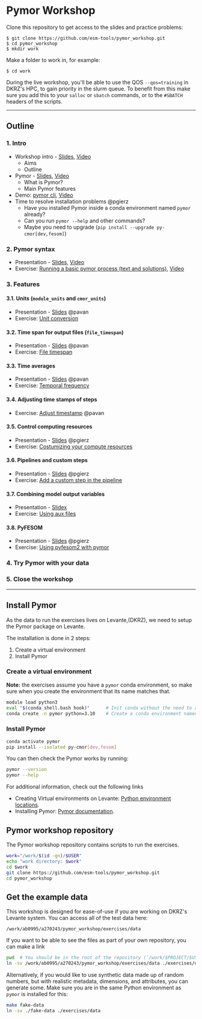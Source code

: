 # Pymor Workshop

Clone this repository to get access to the slides and practice problems:

```
$ git clone https://github.com/esm-tools/pymor_workshop.git
$ cd pymor_workshop
$ mkdir work
```

Make a folder to work in, for example:
```
$ cd work
```

During the live workshop, you'll be able to use the QOS `--qos=training` in DKRZ's HPC, to gain priority in the slurm queue. To benefit from this make sure you add this to your `salloc` or `sbatch` commands, or to the `#SBATCH` headers of the scripts.

---

## Outline

### 1. Intro
  * Workshop intro - [Slides](https://github.com/esm-tools/pymor_workshop/blob/main/pdfs/aims_outline.pdf), [Video](https://nextcloud.awi.de/s/KswDLXAYfiWeeQS)
    * Aims
    * Outline
  * Pymor - [Slides](https://github.com/esm-tools/pymor_workshop/blob/main/pdfs/pymor_intro.pdf), [Video](https://nextcloud.awi.de/s/9wRE2YaweAX98bp)
    * What is Pymor?
    * Main Pymor features
  * Demo: [pymor cli](https://github.com/esm-tools/pymor_workshop/blob/main/demos/cli.md), [Video](https://nextcloud.awi.de/s/TLcSQkpos66i33n)
  * Time to resolve installation problems @pgierz
    * Have you installed Pymor inside a conda environment named `pymor` already?
    * Can you run `pymor --help` and other commands?
    * Maybe you need to upgrade (`pip install --upgrade py-cmor[dev,fesom]`)
### 2. Pymor syntax
  * Presentation - [Slides](https://github.com/esm-tools/pymor_workshop/blob/main/pdfs/yaml_syntax.pdf), [Video](https://nextcloud.awi.de/s/AWCYpscWwzozxRW)
  * Exercise: [Running a basic pymor process (text and solutions)](https://github.com/esm-tools/pymor_workshop/blob/main/exercises/basic.md), [Video](https://nextcloud.awi.de/s/gxetpicnqBNdsiK)
### 3. Features
#### 3.1. Units (`module_units` and `cmor_units`)
* Presentation - [Slides](https://github.com/esm-tools/pymor_workshop/blob/main/pdfs/units.pdf) @pavan
* Exercise: [Unit conversion](https://github.com/esm-tools/pymor_workshop/blob/main/exercises/unit_conversion.md) 
#### 3.2. Time span for output files (`file_timespan`)
* Presentation - [Slides](https://github.com/esm-tools/pymor_workshop/blob/main/pdfs/file_timespan.pdf) @pavan
* Exercise: [File timespan](https://github.com/esm-tools/pymor_workshop/blob/main/exercises/file_timespan.md)
#### 3.3. Time averages
* Presentation - [Slides](https://github.com/esm-tools/pymor_workshop/blob/main/pdfs/timeaverage.pdf) @pavan
* Exercise: [Temporal frequency](https://github.com/esm-tools/pymor_workshop/blob/main/exercises/temporal_frequency.md)
#### 3.4. Adjusting time stamps of steps
* Exercise: [Adjust timestamp](https://github.com/esm-tools/pymor_workshop/blob/main/exercises/adjust_timestamp.md) @pavan
#### 3.5. Control computing resources
* Presentation - [Slides](https://github.com/esm-tools/pymor_workshop/blob/main/pdfs/compute_resources.pdf) @pgierz
* Exercise: [Costumizing your compute resources](https://github.com/esm-tools/pymor_workshop/blob/main/exercises/compute-resources.md)
#### 3.6. Pipelines and custom steps
* Presentation - [Slides](https://github.com/esm-tools/pymor_workshop/blob/main/pdfs/pipelines_and_custom_steps.pdf) @pgierz
* Exercise: [Add a custom step in the pipeline](https://github.com/esm-tools/pymor_workshop/blob/main/exercises/custom-step.md)
#### 3.7. Combining model output variables
* Presentation - [Slidex](https://github.com/esm-tools/pymor_workshop/blob/main/pdfs/combining_variables.pdf)
* Exercise: [Using aux files](https://github.com/esm-tools/pymor_workshop/blob/main/exercises/aux_files.md)
#### 3.8. PyFESOM
* Presentation - [Slides](https://github.com/esm-tools/pymor_workshop/blob/main/pdfs/pyfesom2_features.pdf) @pgierz
* Exercise: [Using pyfesom2 with pymor](https://github.com/esm-tools/pymor_workshop/blob/main/exercises/pyfesom2_exercises.md)
### 4. Try Pymor with your data
### 5. Close the workshop

---

## Install Pymor

As the data to run the exercises lives on Levante,(DKRZ), we need to setup the Pymor package on Levante.

The installation is done in 2 steps:

  1. Create a virtual environment
  2. Install Pymor

### Create a virtual environment

**Note:** the exercises assume you have a `pymor` conda environment, so make sure when you create the environment that its name matches that.

```bash
module load python3
eval "$(conda shell.bash hook)"      # Init conda without the need to add extra lines to ~/.bashrc
conda create -n pymor python=3.10    # Create a conda environment named pymor
```

### Install Pymor

```bash
conda activate pymor
pip install --isolated py-cmor[dev,fesom]
```

You can then check the Pymor works by running:

```bash
pymor --version
pymor --help
```

For additional information, check out the following links

- Creating Virtual environments on Levante: [Python environment locations](https://docs.dkrz.de/blog/2021/conda_path.html#python-environment-locations).
- Installing Pymor: [Pymor documentation](https://pymor.readthedocs.io/en/latest/installation.html).


## Pymor workshop repository

The Pymor workshop repository contains scripts to run the exercises.

```bash
work="/work/$(id -gn)/$USER"
echo "work directory: $work"
cd $work
git clone https://github.com/esm-tools/pymor_workshop.git
cd pymor_workshop
```

## Get the example data

This workshop is designed for ease-of-use if you are working on DKRZ's Levante system. You can access all of the test data here:

```
/work/ab0995/a270243/pymor_workshop/exercises/data
```

If you want to be able to see the files as part of your own repository, you can make a link

```bash
pwd  # You should be in the root of the repository (`/work/$PROJECT/$USER/pymor_workshop`)
ln -sv /work/ab0995/a270243/pymor_workshop/exercises/data ./exercises/data
```

Alternatively, if you would like to use synthetic data made up of random numbers, but with realistic metadata, dimensions,
and attributes, you can generate some. Make sure you are in the same Python environment as `pymor` is installed for this:
```bash
make fake-data
ln -sv ./fake-data ./exercises/data
```
